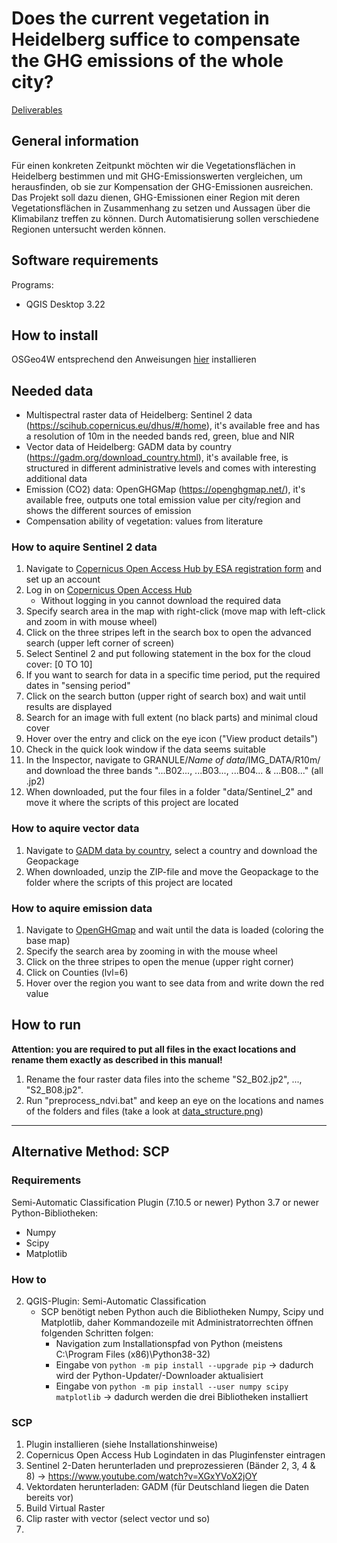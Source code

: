 # Does the current vegetation in Heidelberg suffice to compensate the GHG emissions of the whole city?

<a href="https://github.com/fossgis2122/home/blob/e5aa74674c3a5d00ed566d79ccd8507bb6f41c33/docs/project_deliverables.md">Deliverables</a>

## General information

Für einen konkreten Zeitpunkt möchten wir die Vegetationsflächen in Heidelberg bestimmen und mit GHG-Emissionswerten vergleichen, um herausfinden, ob sie zur Kompensation der GHG-Emissionen ausreichen. Das Projekt soll dazu dienen, GHG-Emissionen einer Region mit deren Vegetationsflächen in Zusammenhang zu setzen und Aussagen über die Klimabilanz treffen zu können. Durch Automatisierung sollen verschiedene Regionen untersucht werden können.

## Software requirements

Programs:
- QGIS Desktop 3.22

## How to install

OSGeo4W entsprechend den Anweisungen <a href="https://github.com/fossgis2122/home/blob/cef5499f150e6735b5d9f61ed512bb196de57ced/docs/course_preparation.md">hier</a> installieren 

## Needed data

- Multispectral raster data of Heidelberg: Sentinel 2 data (https://scihub.copernicus.eu/dhus/#/home), it's available free and has a resolution of 10m in the needed bands red, green, blue and NIR 
- Vector data of Heidelberg: GADM data by country (https://gadm.org/download_country.html), it's available free, is structured in different administrative levels and comes with interesting additional data
- Emission (CO2) data: OpenGHGMap (https://openghgmap.net/), it's available free, outputs one total emission value per city/region and shows the different sources of emission
- Compensation ability of vegetation: values from literature 

### How to aquire Sentinel 2 data

1. Navigate to <a href="https://scihub.copernicus.eu/dhus/#/self-registration">Copernicus Open Access Hub by ESA registration form</a> and set up an account
2. Log in on <a href="https://scihub.copernicus.eu/dhus/#/home">Copernicus Open Access Hub</a>
    - Without logging in you cannot download the required data
3. Specify search area in the map with right-click (move map with left-click and zoom in with mouse wheel)
4. Click on the three stripes left in the search box to open the advanced search (upper left corner of screen)
5. Select Sentinel 2 and put following statement in the box for the cloud cover: [0 TO 10]
6. If you want to search for data in a specific time period, put the required dates in "sensing period"
7. Click on the search button (upper right of search box) and wait until results are displayed
8. Search for an image with full extent (no black parts) and minimal cloud cover
9. Hover over the entry and click on the eye icon ("View product details")
10. Check in the quick look window if the data seems suitable
11. In the Inspector, navigate to GRANULE/*Name of data*/IMG_DATA/R10m/ and download the three bands "...B02..., ...B03..., ...B04... & ...B08..." (all .jp2)
12. When downloaded, put the four files in a folder "data/Sentinel_2" and move it where the scripts of this project are located

### How to aquire vector data

1. Navigate to <a href="https://gadm.org/download_country.html">GADM data by country</a>, select a country and download the Geopackage
2. When downloaded, unzip the ZIP-file and move the Geopackage to the folder where the scripts of this project are located 

### How to aquire emission data

1. Navigate to <a href="https://openghgmap.net/">OpenGHGmap</a> and wait until the data is loaded (coloring the base map)
2. Specify the search area by zooming in with the mouse wheel
3. Click on the three stripes to open the menue (upper right corner)
4. Click on Counties (lvl=6)
5. Hover over the region you want to see data from and write down the red value

## How to run

**Attention: you are required to put all files in the exact locations and rename them exactly as described in this manual!**

1. Rename the four raster data files into the scheme "S2_B02.jp2", ..., "S2_B08.jp2".
2. Run "preprocess_ndvi.bat" and keep an eye on the locations and names of the folders and files (take a look at <a href="data_structure.png">data_structure.png</a>)

---

## Alternative Method: SCP

### Requirements

Semi-Automatic Classification Plugin (7.10.5 or newer)
Python 3.7 or newer
Python-Bibliotheken:
- Numpy
- Scipy
- Matplotlib

### How to

2. QGIS-Plugin: Semi-Automatic Classification
    - SCP benötigt neben Python auch die Bibliotheken Numpy, Scipy und Matplotlib, daher Kommandozeile mit Administratorrechten öffnen folgenden Schritten folgen: 
      - Navigation zum Installationspfad von Python (meistens C:\Program Files (x86)\Python38-32)
      - Eingabe von `python -m pip install --upgrade pip` -> dadurch wird der Python-Updater/-Downloader aktualisiert
      - Eingabe von `python -m pip install --user numpy scipy matplotlib` -> dadurch werden die drei Bibliotheken installiert

### SCP

1. Plugin installieren (siehe Installationshinweise)
2. Copernicus Open Access Hub Logindaten in das Pluginfenster eintragen
3. Sentinel 2-Daten herunterladen und preprozessieren (Bänder 2, 3, 4 & 8) -> https://www.youtube.com/watch?v=XGxYVoX2jOY
4. Vektordaten herunterladen: GADM (für Deutschland liegen die Daten bereits vor)
5. Build Virtual Raster
6. Clip raster with vector (select vector und so)
7. 
